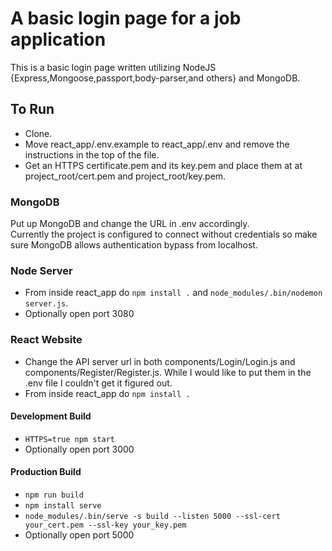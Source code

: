 # A basic login page for a job application

This is a basic login page written utilizing NodeJS {Express,Mongoose,passport,body-parser,and others} and MongoDB.  

## To Run
- Clone.
- Move react_app/.env.example to react_app/.env and remove the instructions in the top of the file.
- Get an HTTPS certificate.pem and its key.pem and place them at at project_root/cert.pem and project_root/key.pem.

### MongoDB
Put up MongoDB and change the URL in .env accordingly.  
Currently the project is configured to connect without credentials so make sure MongoDB allows authentication bypass from localhost.

### Node Server
- From inside react_app do `npm install .` and `node_modules/.bin/nodemon server.js`.
- Optionally open port 3080

### React Website
- Change the API server url in both components/Login/Login.js and components/Register/Register.js. While I would like to put them in the .env file I couldn't get it figured out.
- From inside react_app do `npm install .`

#### Development Build
- `HTTPS=true npm start`
- Optionally open port 3000

#### Production Build
- `npm run build`
- `npm install serve`
- `node_modules/.bin/serve -s build --listen 5000 --ssl-cert your_cert.pem --ssl-key your_key.pem`
- Optionally open port 5000

